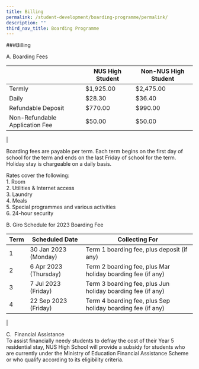 ```yaml
---
title: Billing
permalink: /student-development/boarding-programme/permalink/
description: ""
third_nav_title: Boarding Programme
---
```

###Billing

A. Boarding Fees

|  | NUS High Student | Non-NUS High Student |
|---|---|---|
| Termly | $1,925.00 | $2,475.00 |
| Daily | $28.30 | $36.40 |
| Refundable Deposit | $770.00 | $990.00 |
| Non-Refundable Application Fee | $50.00 | $50.00 |
|

Boarding fees are payable per term. Each term begins on the first day of school for the term and ends on the last Friday of school for the term. Holiday stay is chargeable on a daily basis.

Rates cover the following:<br>
1\. Room<br>
2\. Utilities &amp; Internet access<br>
3\. Laundry<br>
4\. Meals<br>
5\. Special programmes and various activities<br>
6\. 24-hour security

B.&nbsp;Giro Schedule for 2023 Boarding Fee

| Term | Scheduled Date | Collecting For |
|---|---|---|
| 1 | 30 Jan 2023 (Monday) | Term 1 boarding fee, plus deposit (if any) |
| 2 | 6 Apr 2023 (Thursday) | Term 2 boarding fee, plus Mar holiday boarding fee (if any) |
| 3 | 7 Jul 2023 (Friday) | Term 3 boarding fee, plus Jun holiday boarding fee (if any) |
| 4 | 22 Sep 2023 (Friday) | Term 4  boarding fee, plus Sep holiday boarding fee (if any) |
|

C.&nbsp;&nbsp;Financial Assistance<br>
To assist financially needy students to defray the cost of their Year 5 residential stay, NUS High School will provide a subsidy for students who are currently under the Ministry of Education Financial Assistance Scheme or who qualify according to its eligibility criteria.